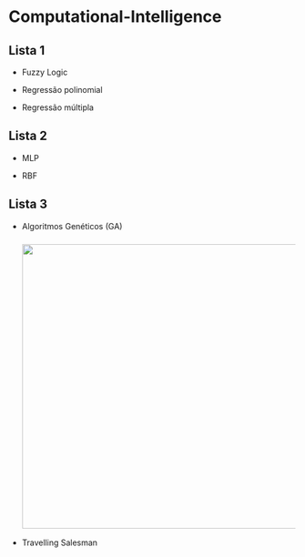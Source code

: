 # Computational-Intelligence

## Lista 1

- Fuzzy Logic

- Regressão polinomial

- Regressão múltipla

## Lista 2

- MLP

- RBF

## Lista 3

- Algoritmos Genéticos (GA)

  ### <img src="https://user-images.githubusercontent.com/66041553/204824317-1b920ed6-1cf5-4a9d-a88f-ac3a301a3223.png" width="500px"></img>

- Travelling Salesman
